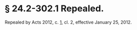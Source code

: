 # § 24.2-302.1 Repealed.

<p>Repealed by Acts 2012, c. <a href='http://lis.virginia.gov/cgi-bin/legp604.exe?121+ful+CHAP0001'>1</a>, cl. 2, effective January 25, 2012.</p>